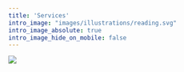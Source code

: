 ```yaml
---
title: 'Services'
intro_image: "images/illustrations/reading.svg"
intro_image_absolute: true
intro_image_hide_on_mobile: false
---
```

![](/images/CESA%20CONTABILIDAD.jpg)
